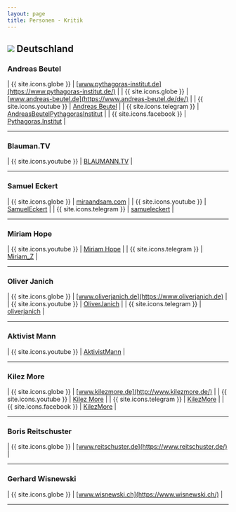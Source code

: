 ```yaml
---
layout: page
title: Personen - Kritik
---
```


## <img src="{{site.baseurl}}/assets/img/flaggen/de.png"> Deutschland


### Andreas Beutel

| {{ site.icons.globe }}    | [www.pythagoras-institut.de](https://www.pythagoras-institut.de/) |
| {{ site.icons.globe }}    | [www.andreas-beutel.de](https://www.andreas-beutel.de/de/) |
| {{ site.icons.youtube }}  | [Andreas Beutel](https://www.youtube.com/channel/UCVP9jPB5i6S7dxoKcg0SeRQ) |
| {{ site.icons.telegram }} | [AndreasBeutelPythagorasInstitut](https://t.me/AndreasBeutelPythagorasInstitut) |
| {{ site.icons.facebook }} | [Pythagoras.Institut](https://www.facebook.com/Pythagoras.Institut) |

---

### Blauman.TV

| {{ site.icons.youtube }}  | [BLAUMANN.TV](https://www.youtube.com/channel/UCqXyHhSk2oo1QLJ5wCzbQBw) |

---

### Samuel Eckert

| {{ site.icons.globe }}    | [miraandsam.com](https://miraandsam.com) |
| {{ site.icons.youtube }}  | [SamuelEckert](https://www.youtube.com/c/SamuelEckert) |
| {{ site.icons.telegram }} | [samueleckert](https://t.me/samueleckert) |

---

### Miriam Hope

| {{ site.icons.youtube }}  | [Miriam Hope](https://www.youtube.com/channel/UC7tYFDCZWt9v_yOSb2LsLkA) |
| {{ site.icons.telegram }} | [Miriam_Z](https://t.me/Miriam_Z) |

---

### Oliver Janich

| {{ site.icons.globe }}    | [www.oliverjanich.de](https://www.oliverjanich.de) |
| {{ site.icons.youtube }}  | [OliverJanich](https://www.youtube.com/user/OliverJanich) |
| {{ site.icons.telegram }} | [oliverjanich](https://t.me/oliverjanich) |

---

### Aktivist Mann

| {{ site.icons.youtube }}  | [AktivistMann](https://www.youtube.com/c/AktivistMann) |

---

### Kilez More

| {{ site.icons.globe }}    | [www.kilezmore.de](http://www.kilezmore.de/) |
| {{ site.icons.youtube }}  | [Kilez More](https://www.youtube.com/c/KilezMoreTV) |
| {{ site.icons.telegram }} | [KilezMore](https://t.me/KilezMore) |
| {{ site.icons.facebook }} | [KilezMore](https://www.facebook.com/KilezMore) |

---

### Boris Reitschuster

| {{ site.icons.globe }}  | [www.reitschuster.de](https://www.reitschuster.de/) |

---

### Gerhard Wisnewski

| {{ site.icons.globe }}  | [www.wisnewski.ch](https://www.wisnewski.ch/) |

---
